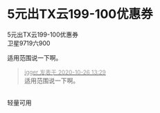 # 5元出TX云199-100优惠券


5元出TX云199-100优惠券<br />
卫星9719六900

适用范围说一下啊。<br />


<div class="quote"><blockquote><font size="2"><a href="https://www.hostloc.com/forum.php?mod=redirect&amp;goto=findpost&amp;pid=9353765&amp;ptid=758561" target="_blank"><font color="#999999">igger 发表于 2020-10-26 13:29</font></a></font><br />
适用范围说一下啊。</blockquote></div><br />
轻量可用
